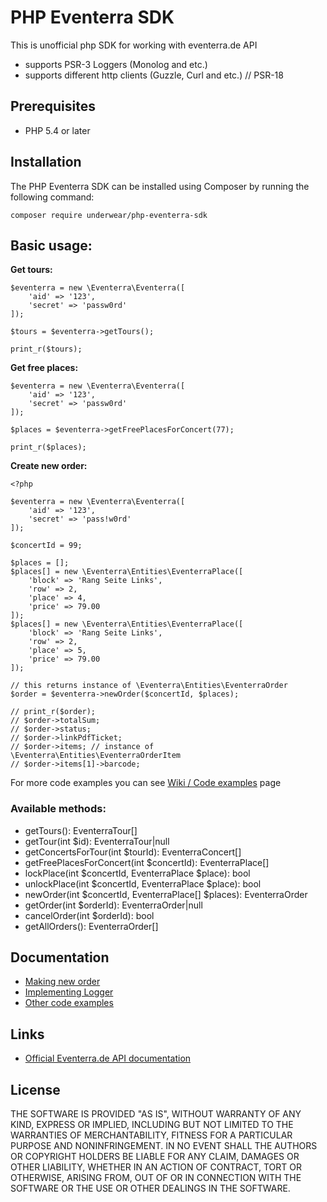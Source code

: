 PHP Eventerra SDK
=======================

This is unofficial php SDK for working with eventerra.de API

- supports PSR-3 Loggers (Monolog and etc.)
- supports different http clients (Guzzle, Curl and etc.) // PSR-18

## Prerequisites
- PHP 5.4 or later

## Installation
The PHP Eventerra SDK can be installed using Composer by running the following command:
  

    composer require underwear/php-eventerra-sdk
    

## Basic usage:

**Get tours:**
    
    $eventerra = new \Eventerra\Eventerra([  
	    'aid' => '123',
	    'secret' => 'passw0rd'
    ]);  
    
    $tours = $eventerra->getTours();  
    
    print_r($tours);


**Get free places:**
    
    $eventerra = new \Eventerra\Eventerra([  
	    'aid' => '123',
	    'secret' => 'passw0rd'
    ]);  
    
    $places = $eventerra->getFreePlacesForConcert(77);
    
    print_r($places);


**Create new order:**
    
    <?php

    $eventerra = new \Eventerra\Eventerra([
    	'aid' => '123',
    	'secret' => 'pass!w0rd'
    ]);
    
    $concertId = 99;

    $places = [];
    $places[] = new \Eventerra\Entities\EventerraPlace([
    	'block' => 'Rang Seite Links',
    	'row' => 2,
    	'place' => 4,
    	'price' => 79.00
    ]);
    $places[] = new \Eventerra\Entities\EventerraPlace([
    	'block' => 'Rang Seite Links',
    	'row' => 2,
    	'place' => 5,
    	'price' => 79.00
    ]);
    
    // this returns instance of \Eventerra\Entities\EventerraOrder
    $order = $eventerra->newOrder($concertId, $places); 
    
    // print_r($order);
    // $order->totalSum;
    // $order->status;
    // $order->linkPdfTicket;
    // $order->items; // instance of \Eventerra\Entities\EventerraOrderItem
    // $order->items[1]->barcode;


For more code examples you can see [Wiki / Code examples](https://github.com/underwear/php-eventerra-sdk/wiki) page

### Available methods:
- getTours(): EventerraTour[] 
- getTour(int $id): EventerraTour|null
- getConcertsForTour(int $tourId): EventerraConcert[] 
- getFreePlacesForConcert(int $concertId): EventerraPlace[]
- lockPlace(int $concertId, EventerraPlace $place): bool
- unlockPlace(int $concertId, EventerraPlace $place): bool
- newOrder(int $concertId, EventerraPlace[] $places): EventerraOrder 
- getOrder(int $orderId): EventerraOrder|null
- cancelOrder(int $orderId): bool
- getAllOrders(): EventerraOrder[]
## Documentation
- [Making new order](https://github.com/underwear/php-eventerra-sdk/wiki/making-new-order-for-places)
- [Implementing Logger](https://github.com/underwear/php-eventerra-sdk/wiki/adding-logger)
- [Other code examples](https://github.com/underwear/php-eventerra-sdk/wiki)

## Links
- [Official Eventerra.de API documentation](https://eventerra.de/api/help.php)

## License
THE SOFTWARE IS PROVIDED "AS IS", WITHOUT WARRANTY OF ANY KIND, EXPRESS OR IMPLIED, INCLUDING BUT NOT LIMITED TO THE WARRANTIES OF MERCHANTABILITY, FITNESS FOR A PARTICULAR PURPOSE AND NONINFRINGEMENT. IN NO EVENT SHALL THE AUTHORS OR COPYRIGHT HOLDERS BE LIABLE FOR ANY CLAIM, DAMAGES OR OTHER LIABILITY, WHETHER IN AN ACTION OF CONTRACT, TORT OR OTHERWISE, ARISING FROM, OUT OF OR IN CONNECTION WITH THE SOFTWARE OR THE USE OR OTHER  DEALINGS IN THE SOFTWARE.

